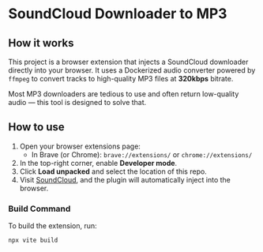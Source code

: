 # SoundCloud Downloader to MP3

## How it works

This project is a browser extension that injects a SoundCloud downloader directly into your browser. It uses a Dockerized audio converter powered by `ffmpeg` to convert tracks to high-quality MP3 files at **320kbps** bitrate.

Most MP3 downloaders are tedious to use and often return low-quality audio — this tool is designed to solve that.

## How to use

1. Open your browser extensions page:
   - In Brave (or Chrome): `brave://extensions/` or `chrome://extensions/`
2. In the top-right corner, enable **Developer mode**.
3. Click **Load unpacked** and select the location of this repo.
4. Visit [SoundCloud](https://soundcloud.com), and the plugin will automatically inject into the browser.

### Build Command

To build the extension, run:

```bash
npx vite build
